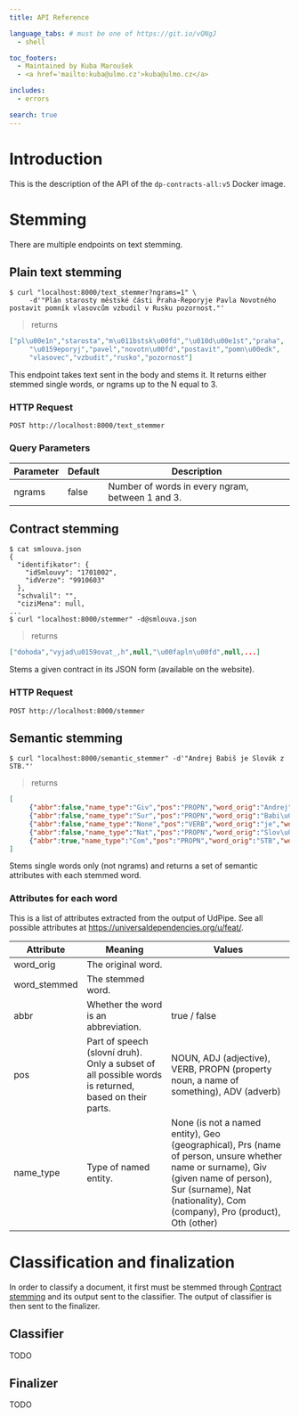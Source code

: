 ```yaml
---
title: API Reference

language_tabs: # must be one of https://git.io/vQNgJ
  - shell

toc_footers:
  - Maintained by Kuba Maroušek
  - <a href='mailto:kuba@ulmo.cz'>kuba@ulmo.cz</a>

includes:
  - errors

search: true
---
```


# Introduction

This is the description of the API of the ``dp-contracts-all:v5`` Docker image.

# Stemming

There are multiple endpoints on text stemming.

## Plain text stemming

```shell
$ curl "localhost:8000/text_stemmer?ngrams=1" \
     -d'"Plán starosty městské části Praha-Řeporyje Pavla Novotného postavit pomník vlasovcům vzbudil v Rusku pozornost."'
```

> returns

```json
["pl\u00e1n","starosta","m\u011bstsk\u00fd","\u010d\u00e1st","praha",
     "\u0159eporyj","pavel","novotn\u00fd","postavit","pomn\u00edk",
     "vlasovec","vzbudit","rusko","pozornost"]
```

This endpoint takes text sent in the body and stems it. It returns either stemmed single words, or ngrams up to the N equal to 3.

### HTTP Request

`POST http://localhost:8000/text_stemmer`

### Query Parameters

Parameter | Default | Description
--------- | ------- | -----------
ngrams | false | Number of words in every ngram, between 1 and 3.

## Contract stemming

```shell
$ cat smlouva.json
{
  "identifikator": {
    "idSmlouvy": "1701002",
    "idVerze": "9910603"
  },
  "schvalil": "",
  "ciziMena": null,
...
$ curl "localhost:8000/stemmer" -d@smlouva.json
```

> returns

```json
["dohoda","vyjad\u0159ovat_,h",null,"\u00fapln\u00fd",null,...]
```

Stems a given contract in its JSON form (available on the website).

### HTTP Request

`POST http://localhost:8000/stemmer`

## Semantic stemming

```shell
$ curl "localhost:8000/semantic_stemmer" -d'"Andrej Babiš je Slovák z STB."'
```

> returns

```json
[
     {"abbr":false,"name_type":"Giv","pos":"PROPN","word_orig":"Andrej","word_stemmed":"Andrej"},
     {"abbr":false,"name_type":"Sur","pos":"PROPN","word_orig":"Babi\u0161","word_stemmed":"Babi\u0161"},
     {"abbr":false,"name_type":"None","pos":"VERB","word_orig":"je","word_stemmed":"b\u00fdt"},
     {"abbr":false,"name_type":"Nat","pos":"PROPN","word_orig":"Slov\u00e1k","word_stemmed":"Slov\u00e1k"},
     {"abbr":true,"name_type":"Com","pos":"PROPN","word_orig":"STB","word_stemmed":"STB"}
]
```

Stems single words only (not ngrams) and returns a set of semantic attributes with each stemmed word.

### Attributes for each word

This is a list of attributes extracted from the output of UdPipe. See all possible attributes at <https://universaldependencies.org/u/feat/>.

Attribute | Meaning | Values
----------|---------|-------
word_orig | The original word. |
word_stemmed | The stemmed word. |
abbr | Whether the word is an abbreviation. | true / false
pos | Part of speech (slovní druh). Only a subset of all possible words is returned, based on their parts. | NOUN, ADJ (adjective), VERB, PROPN (property noun, a name of something), ADV (adverb)
name_type | Type of named entity. | None (is not a named entity), Geo (geographical), Prs (name of person, unsure whether name or surname), Giv (given name of person), Sur (surname), Nat (nationality), Com (company), Pro (product), Oth (other)

# Classification and finalization

In order to classify a document, it first must be stemmed through [Contract stemming](#contract-stemming) and its output sent to the classifier. The output of classifier is then sent to the finalizer.

## Classifier

TODO

## Finalizer

TODO
